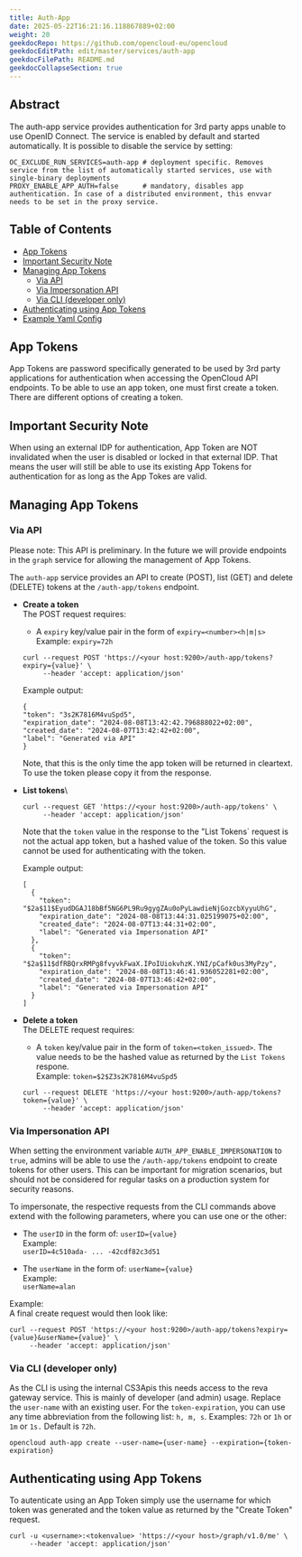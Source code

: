 ```yaml
---
title: Auth-App
date: 2025-05-22T16:21:16.118867889+02:00
weight: 20
geekdocRepo: https://github.com/opencloud-eu/opencloud
geekdocEditPath: edit/master/services/auth-app
geekdocFilePath: README.md
geekdocCollapseSection: true
---
```


<!-- Do not edit this file, it is autogenerated. Edit the service README.md instead -->

## Abstract


The auth-app service provides authentication for 3rd party apps unable to use
OpenID Connect. The service is enabled by default and started automatically. It
is possible to disable the service by setting:

```shell
OC_EXCLUDE_RUN_SERVICES=auth-app # deployment specific. Removes service from the list of automatically started services, use with single-binary deployments
PROXY_ENABLE_APP_AUTH=false      # mandatory, disables app authentication. In case of a distributed environment, this envvar needs to be set in the proxy service.
```


## Table of Contents

* [App Tokens](#app-tokens)
* [Important Security Note](#important-security-note)
* [Managing App Tokens](#managing-app-tokens)
  * [Via API](#via-api)
  * [Via Impersonation API](#via-impersonation-api)
  * [Via CLI (developer only)](#via-cli-developer-only)
* [Authenticating using App Tokens](#authenticating-using-app-tokens)
* [Example Yaml Config](#example-yaml-config)

## App Tokens

App Tokens are password specifically generated to be used by 3rd party applications
for authentication when accessing the OpenCloud API endpoints. To
be able to use an app token, one must first create a token. There are different
options of creating a token.

## Important Security Note

When using an external IDP for authentication, App Token are NOT invalidated
when the user is disabled or locked in that external IDP. That means the user
will still be able to use its existing App Tokens for authentication for as
long as the App Tokes are valid.

## Managing App Tokens

### Via API

Please note: This API is preliminary. In the future we will provide endpoints
in the `graph` service for allowing the management of App Tokens.

The `auth-app` service provides an API to create (POST), list (GET) and delete (DELETE) tokens at the `/auth-app/tokens` endpoint.

* **Create a token**\
  The POST request requires:
  * A `expiry` key/value pair in the form of `expiry=<number><h|m|s>`\
    Example: `expiry=72h`
  ```shell
  curl --request POST 'https://<your host:9200>/auth-app/tokens?expiry={value}' \
       --header 'accept: application/json'
  ```
  Example output:
  ```
  {
  "token": "3s2K7816M4vuSpd5",
  "expiration_date": "2024-08-08T13:42:42.796888022+02:00",
  "created_date": "2024-08-07T13:42:42+02:00",
  "label": "Generated via API"
  }
  ```

  Note, that this is the only time the app token will be returned in cleartext. To use the token
  please copy it from the response.

* **List tokens**\
  ```shell
  curl --request GET 'https://<your host:9200>/auth-app/tokens' \
       --header 'accept: application/json'
  ```

  Note that the `token` value in the response to the "List Tokens` request is not the actual
  app token, but a hashed value of the token. So this value cannot be used for authenticating
  with the token.

  Example output:
  ```
  [
    {
      "token": "$2a$11$EyudDGAJ18bBf5NG6PL9Ru9gygZAu0oPyLawdieNjGozcbXyyuUhG",
      "expiration_date": "2024-08-08T13:44:31.025199075+02:00",
      "created_date": "2024-08-07T13:44:31+02:00",
      "label": "Generated via Impersonation API"
    },
    {
      "token": "$2a$11$dfRBQrxRMPg8fvyvkFwaX.IPoIUiokvhzK.YNI/pCafk0us3MyPzy",
      "expiration_date": "2024-08-08T13:46:41.936052281+02:00",
      "created_date": "2024-08-07T13:46:42+02:00",
      "label": "Generated via Impersonation API"
    }
  ]
  ```

* **Delete a token**\
  The DELETE request requires:
  * A `token` key/value pair in the form of `token=<token_issued>`. The value needs to be the hashed value as returned by the `List Tokens` respone.\
    Example: `token=$2$Z3s2K7816M4vuSpd5`
  ```shell
  curl --request DELETE 'https://<your host:9200>/auth-app/tokens?token={value}' \
       --header 'accept: application/json'
  ```

### Via Impersonation API

When setting the environment variable `AUTH_APP_ENABLE_IMPERSONATION` to
`true`, admins will be able to use the `/auth-app/tokens` endpoint to create
tokens for other users. This can be important for migration scenarios, but
should not be considered for regular tasks on a production system for security
reasons.

To impersonate, the respective requests from the CLI commands above extend with
the following parameters, where you can use one or the other:

* The `userID` in the form of: `userID={value}`\
  Example:\
  `userID=4c510ada- ... -42cdf82c3d51`

* The `userName` in the form of: `userName={value}`\
  Example:\
  `userName=alan`

Example:\
A final create request would then look like:
```shell
curl --request POST 'https://<your host:9200>/auth-app/tokens?expiry={value}&userName={value}' \
     --header 'accept: application/json'
```

### Via CLI (developer only)

As the CLI is using the internal CS3Apis this needs access to the reva gateway
service. This is mainly of developer (and admin) usage.
Replace the `user-name` with an existing user. For the `token-expiration`, you
can use any time abbreviation from the following list: `h, m, s`. Examples:
`72h` or `1h` or `1m` or `1s.` Default is `72h`.

```shell
opencloud auth-app create --user-name={user-name} --expiration={token-expiration}
```

## Authenticating using App Tokens

To autenticate using an App Token simply use the username for which token was generated
and the token value as returned by the "Create Token" request.

```shell
curl -u <username>:<tokenvalue> 'https://<your host>/graph/v1.0/me' \
     --header 'accept: application/json'
```
